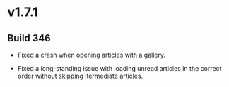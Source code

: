 # v1.7.1

## Build 346

- Fixed a crash when opening articles with a gallery.

- Fixed a long-standing issue with loading unread articles in the correct order without skipping itermediate articles. 
